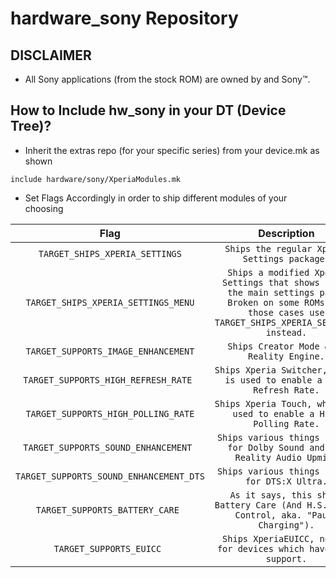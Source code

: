# hardware_sony Repository

## DISCLAIMER
- All Sony applications (from the stock ROM) are owned by and Sony™.

## How to Include hw_sony in your DT (Device Tree)?
- Inherit the extras repo (for your specific series) from your device.mk as shown
```
include hardware/sony/XperiaModules.mk
```

- Set Flags Accordingly in order to ship different modules of your choosing

|Flag|Description|
|:-:|:-:|
|`TARGET_SHIPS_XPERIA_SETTINGS`|`Ships the regular Xperia Settings package.`|
|`TARGET_SHIPS_XPERIA_SETTINGS_MENU`|`Ships a modified Xperia Settings that shows up on the main settings page. Broken on some ROMs, in those cases use TARGET_SHIPS_XPERIA_SETTINGS instead.`|
|`TARGET_SUPPORTS_IMAGE_ENHANCEMENT`|`Ships Creator Mode & X-Reality Engine.`|
|`TARGET_SUPPORTS_HIGH_REFRESH_RATE `|`Ships Xperia Switcher, which is used to enable a High Refresh Rate.`|
|`TARGET_SUPPORTS_HIGH_POLLING_RATE`|`Ships Xperia Touch, which is used to enable a High Polling Rate.`|
|`TARGET_SUPPORTS_SOUND_ENHANCEMENT `|`Ships various things needed for Dolby Sound and 360 Reality Audio Upmix.`|
|`TARGET_SUPPORTS_SOUND_ENHANCEMENT_DTS `|`Ships various things needed for DTS:X Ultra.`|
|`TARGET_SUPPORTS_BATTERY_CARE `|`As it says, this ships Battery Care (And H.S. Power Control, aka. "Pause Charging").`|
|`TARGET_SUPPORTS_EUICC `|`Ships XperiaEUICC, needed for devices which have eSIM support.`|